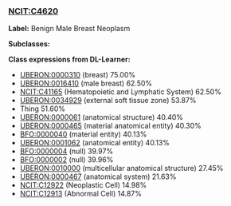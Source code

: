 
### [NCIT:C4620](http://purl.obolibrary.org/obo/NCIT_C4620)
**Label:** Benign Male Breast Neoplasm

**Subclasses:** 

**Class expressions from DL-Learner:**

- [UBERON:0000310](http://purl.obolibrary.org/obo/UBERON_0000310) (breast) 75.00%
- [UBERON:0016410](http://purl.obolibrary.org/obo/UBERON_0016410) (male breast) 62.50%
- [NCIT:C41165](http://purl.obolibrary.org/obo/NCIT_C41165) (Hematopoietic and Lymphatic System) 62.50%
- [UBERON:0034929](http://purl.obolibrary.org/obo/UBERON_0034929) (external soft tissue zone) 53.87%
- Thing 51.60%
- [UBERON:0000061](http://purl.obolibrary.org/obo/UBERON_0000061) (anatomical structure) 40.40%
- [UBERON:0000465](http://purl.obolibrary.org/obo/UBERON_0000465) (material anatomical entity) 40.30%
- [BFO:0000040](http://purl.obolibrary.org/obo/BFO_0000040) (material entity) 40.13%
- [UBERON:0001062](http://purl.obolibrary.org/obo/UBERON_0001062) (anatomical entity) 40.13%
- [BFO:0000004](http://purl.obolibrary.org/obo/BFO_0000004) (null) 39.97%
- [BFO:0000002](http://purl.obolibrary.org/obo/BFO_0000002) (null) 39.96%
- [UBERON:0010000](http://purl.obolibrary.org/obo/UBERON_0010000) (multicellular anatomical structure) 27.45%
- [UBERON:0000467](http://purl.obolibrary.org/obo/UBERON_0000467) (anatomical system) 21.63%
- [NCIT:C12922](http://purl.obolibrary.org/obo/NCIT_C12922) (Neoplastic Cell) 14.98%
- [NCIT:C12913](http://purl.obolibrary.org/obo/NCIT_C12913) (Abnormal Cell) 14.87%


